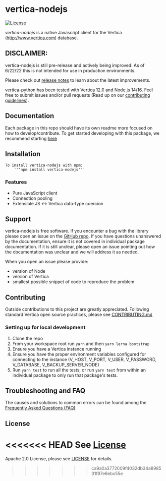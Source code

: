 # vertica-nodejs

<!-- NPM package when published -->
<!-- NPM downloads when published -->

[![License](https://img.shields.io/badge/License-Apache%202.0-orange.svg)](https://opensource.org/licenses/Apache-2.0)


*vertica-nodejs* is a native Javascript client for the Vertica (http://www.vertica.com) database. 

## DISCLAIMER: 
vertica-nodejs is still pre-release and actively being improved. As of 6/22/22 this is not intended for use in production environments. 

Please check out [release notes](https://github.com/vertica/vertica-nodejs/releases) to learn about the latest improvements.

vertica-python has been tested with Vertica 12.0 and Node.js 14/16. Feel free to submit issues and/or pull requests (Read up on our [contributing guidelines](#contributing-guidelines)).


## Documentation

Each package in this repo should have its own readme more focused on how to develop/contribute. To get started developing with this package, we recommend starting [here](https://github.com/vertica/vertica-nodejs/packages/vertica-nodejs/README.md)

## Installation
    To install vertica-nodejs with npm: 
        '''npm install vertica-nodejs'''

  <!-- To use vertica-nodejs linked locally from source (not recommended in production): ``` TO DO - Take notes from http://confluence.verticacorp.com/display/DEV/Node.js+Development+Resources``` -->


### Features <!-- Do we want to include this still? If so, add Vertica specfic features not exclusive to this driver ??? -->

- Pure JavaScript client
- Connection pooling
- Extensible JS ↔ Vertica data-type coercion

## Support

vertica-nodejs is free software. If you encounter a bug with the library please open an issue on the [GitHub repo](https://github.com/vertica/vertica-nodejs). If you have questions unanswered by the documentation, ensure it is not covered in individual package documentation. If it is still unclear, please open an issue pointing out how the documentation was unclear and we will address it as needed. 

When you open an issue please provide:

- version of Node
- version of Vertica
- smallest possible snippet of code to reproduce the problem


## Contributing

Outside contributions to this project are greatly appreciated. Following standard Vertica open source practices, please see [CONTRIBUTING.md](CONTRIBUTING.md)


### Setting up for local development

1. Clone the repo
2. From your workspace root run `yarn` and then `yarn lerna bootstrap`
3. Ensure you have a Vertica instance running 
4. Ensure you have the proper environment variables configured for connecting to the instance (V_HOST, V_PORT, V_USER, V_PASSWORD, V_DATABASE, V_BACKUP_SERVER_NODE)
5. Run `yarn test` to run all the tests, or run `yarn test` from within an individual package to only run that package's tests. 

## Troubleshooting and FAQ

The causes and solutions to common errors can be found among the [Frequently Asked Questions (FAQ)](https://github.com/vertica/vertica-nodejs/wiki/FAQ)

## License

<<<<<<< HEAD
See [License](https;//github.com/vertica/vertica-nodejs/LICENSE)
=======
Apache 2.0 License, please see [LICENSE](LICENSE) for details.
>>>>>>> ca9a0a3772009f4032db34a898531f97e6ebc55e
